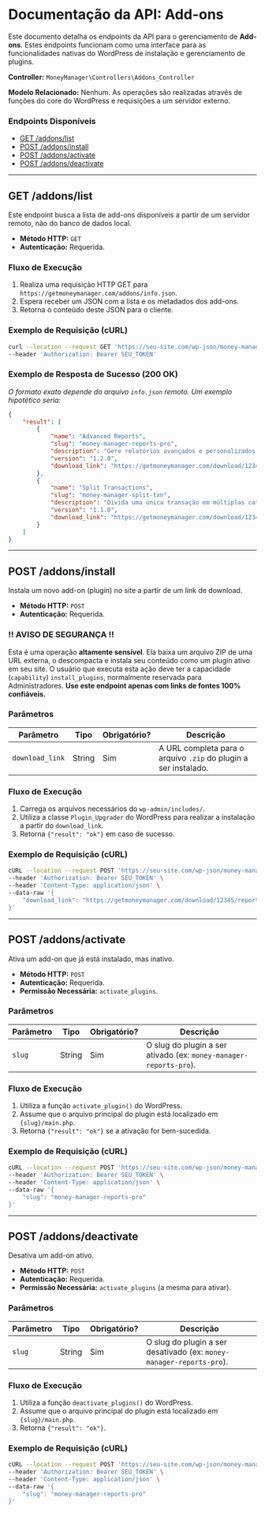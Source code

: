 # Documentação da API: Add-ons

Este documento detalha os endpoints da API para o gerenciamento de **Add-ons**. Estes endpoints funcionam como uma interface para as funcionalidades nativas do WordPress de instalação e gerenciamento de plugins.

**Controller:** `MoneyManager\Controllers\Addons_Controller`

**Modelo Relacionado:** Nenhum. As operações são realizadas através de funções do core do WordPress e requisições a um servidor externo.

### Endpoints Disponíveis

- [GET /addons/list](#get-addonslist)
- [POST /addons/install](#post-addonsinstall)
- [POST /addons/activate](#post-addonsactivate)
- [POST /addons/deactivate](#post-addonsdeactivate)

---

## GET /addons/list

Este endpoint busca a lista de add-ons disponíveis a partir de um servidor remoto, não do banco de dados local.

- **Método HTTP:** `GET`
- **Autenticação:** Requerida.

### Fluxo de Execução

1.  Realiza uma requisição HTTP GET para `https://getmoneymanager.com/addons/info.json`.
2.  Espera receber um JSON com a lista e os metadados dos add-ons.
3.  Retorna o conteúdo deste JSON para o cliente.

### Exemplo de Requisição (cURL)

```bash
curl --location --request GET 'https://seu-site.com/wp-json/money-manager/v1/addons/list' \
--header 'Authorization: Bearer SEU_TOKEN'
```

### Exemplo de Resposta de Sucesso (200 OK)

*O formato exato depende do arquivo `info.json` remoto. Um exemplo hipotético seria:*
```json
{
    "result": [
        {
            "name": "Advanced Reports",
            "slug": "money-manager-reports-pro",
            "description": "Gere relatórios avançados e personalizados.",
            "version": "1.2.0",
            "download_link": "https://getmoneymanager.com/download/12345/reports-pro.zip"
        },
        {
            "name": "Split Transactions",
            "slug": "money-manager-split-txn",
            "description": "Divida uma única transação em múltiplas categorias.",
            "version": "1.1.0",
            "download_link": "https://getmoneymanager.com/download/12346/split-txn.zip"
        }
    ]
}
```

---

## POST /addons/install

Instala um novo add-on (plugin) no site a partir de um link de download.

- **Método HTTP:** `POST`
- **Autenticação:** Requerida.

### !! AVISO DE SEGURANÇA !!

Esta é uma operação **altamente sensível**. Ela baixa um arquivo ZIP de uma URL externa, o descompacta e instala seu conteúdo como um plugin ativo em seu site. O usuário que executa esta ação deve ter a capacidade (`capability`) `install_plugins`, normalmente reservada para Administradores. **Use este endpoint apenas com links de fontes 100% confiáveis.**

### Parâmetros

| Parâmetro | Tipo | Obrigatório? | Descrição |
|---|---|---|---|
| `download_link` | String | Sim | A URL completa para o arquivo `.zip` do plugin a ser instalado. |

### Fluxo de Execução

1.  Carrega os arquivos necessários do `wp-admin/includes/`.
2.  Utiliza a classe `Plugin_Upgrader` do WordPress para realizar a instalação a partir do `download_link`.
3.  Retorna `{"result": "ok"}` em caso de sucesso.

### Exemplo de Requisição (cURL)

```bash
cURL --location --request POST 'https://seu-site.com/wp-json/money-manager/v1/addons/install' \
--header 'Authorization: Bearer SEU_TOKEN' \
--header 'Content-Type: application/json' \
--data-raw '{
    "download_link": "https://getmoneymanager.com/download/12345/reports-pro.zip"
}'
```

---

## POST /addons/activate

Ativa um add-on que já está instalado, mas inativo.

- **Método HTTP:** `POST`
- **Autenticação:** Requerida.
- **Permissão Necessária:** `activate_plugins`.

### Parâmetros

| Parâmetro | Tipo | Obrigatório? | Descrição |
|---|---|---|---|
| `slug` | String | Sim | O slug do plugin a ser ativado (ex: `money-manager-reports-pro`). |

### Fluxo de Execução

1.  Utiliza a função `activate_plugin()` do WordPress.
2.  Assume que o arquivo principal do plugin está localizado em `{slug}/main.php`.
3.  Retorna `{"result": "ok"}` se a ativação for bem-sucedida.

### Exemplo de Requisição (cURL)

```bash
cURL --location --request POST 'https://seu-site.com/wp-json/money-manager/v1/addons/activate' \
--header 'Authorization: Bearer SEU_TOKEN' \
--header 'Content-Type: application/json' \
--data-raw '{
    "slug": "money-manager-reports-pro"
}'
```

---

## POST /addons/deactivate

Desativa um add-on ativo.

- **Método HTTP:** `POST`
- **Autenticação:** Requerida.
- **Permissão Necessária:** `activate_plugins` (a mesma para ativar).

### Parâmetros

| Parâmetro | Tipo | Obrigatório? | Descrição |
|---|---|---|---|
| `slug` | String | Sim | O slug do plugin a ser desativado (ex: `money-manager-reports-pro`). |

### Fluxo de Execução

1.  Utiliza a função `deactivate_plugins()` do WordPress.
2.  Assume que o arquivo principal do plugin está localizado em `{slug}/main.php`.
3.  Retorna `{"result": "ok"}`.

### Exemplo de Requisição (cURL)

```bash
cURL --location --request POST 'https://seu-site.com/wp-json/money-manager/v1/addons/deactivate' \
--header 'Authorization: Bearer SEU_TOKEN' \
--header 'Content-Type: application/json' \
--data-raw '{
    "slug": "money-manager-reports-pro"
}'
```
